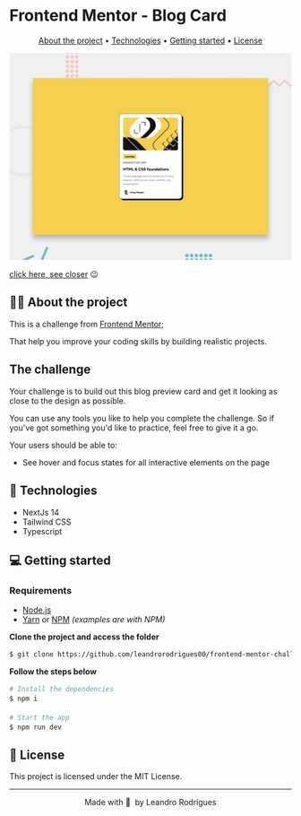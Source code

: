 # Frontend Mentor - Blog Card

<p align="center">
  <a href="#-about-the-project">About the project</a> •
  <a href="#-technologies">Technologies</a> •
  <a href="#-getting-started">Getting started</a> •
  <a href="#-license">License</a>
</p>

![Design preview in the desktop version](./public/desktop-preview.jpg)

[click here, see closer](https://blog-card-cs.netlify.app/) 😉

## 👩‍💻 About the project

This is a challenge from [Frontend Mentor](https://www.frontendmentor.io);

That help you improve your coding skills by building realistic projects.

## The challenge

Your challenge is to build out this blog preview card and get it looking as close to the design as possible.

You can use any tools you like to help you complete the challenge. So if you've got something you'd like to practice, feel free to give it a go.

Your users should be able to:

- See hover and focus states for all interactive elements on the page

## 🚀 Technologies

- NextJs 14
- Tailwind CSS
- Typescript

## 💻 Getting started

### Requirements

- [Node.js](https://nodejs.org/en/)
- [Yarn](https://classic.yarnpkg.com/) or [NPM](https://www.npmjs.com/) _(examples are with NPM)_

**Clone the project and access the folder**

```bash
$ git clone https://github.com/leandrorodrigues00/frontend-mentor-challenges/tree/main/completed-challenges/blog-preview-card && cd blog-preview-card

```

**Follow the steps below**

```bash
# Install the dependencies
$ npm i

# Start the app
$ npm run dev
```

## 📝 License

This project is licensed under the MIT License.

---

<p align="center">
  Made with 💜&nbsp; by  Leandro Rodrigues
</p>
